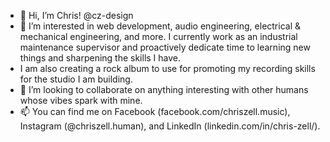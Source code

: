 - 👋 Hi, I’m Chris! @cz-design
- 👀 I’m interested in web development, audio engineering, electrical & mechanical engineering, and more. I currently work as an industrial maintenance supervisor and proactively dedicate time to learning new things and sharpening the skills I have.
- I am also creating a rock album to use for promoting my recording skills for the studio I am building.
- 💞️ I’m looking to collaborate on anything interesting with other humans whose vibes spark with mine.
- 📫 You can find me on Facebook (facebook.com/chriszell.music), Instagram (@chriszell.human), and LinkedIn (linkedin.com/in/chris-zell/).